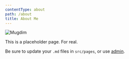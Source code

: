 ```yaml
---
contentType: about
path: /about
title: About Me
---
```

![Mugdim](/files/mugdim.jpg)

This is a placeholder page. For real.

Be sure to update your `.md` files in `src/pages`, or use [admin](/admin).
